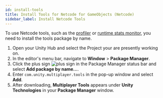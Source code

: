 ```yaml
---
id: install-tools
title: Install Tools for Netcode for GameObjects (Netcode)
sidebar_label: Install Netcode Tools
---
```


To use Netcode tools, such as the [profiler](profiler.md) or [runtime stats monitor](runtime-stats-monitor.md), you need to install the tools package by name.

1. Open your Unity Hub and select the Project your are presently working on.
2. In the editor's menu bar, navigate to **Window** > **Package Manager**.
3. Click the plus sign ![plus sign](/img/add.png) in the Package Manager status bar and select **Add package by name...**.
4. Enter `com.unity.multiplayer.tools` in the pop-up window and select **Add**.
5. After downloading, **Multiplayer Tools** appears under **Unity Technologies** in your **Package Manager** window.